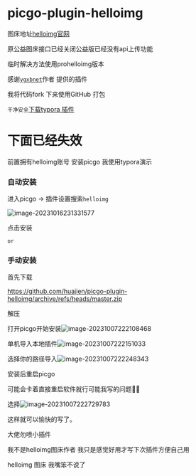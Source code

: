 # picgo-plugin-helloimg
图床地址[helloimg官网](https://helloimg.com/)

原公益图床接口已经关闭公益版已经没有api上传功能

临时解决方法使用prohelloimg版本

感谢[`ygxbnet`](https://github.com/ygxbnet/)作者 提供的插件

我将代码fork 下来使用GitHub 打包

`干净安全`[下载typora 插件](https://github.com/huajien/lsky-upload/releases)


# 下面已经失效 

前置拥有helloimg账号 安装picgo
我使用typora演示

### 自动安装

进入picgo -> 插件设置搜索`helloimg`

![image-20231016231331577](https://vip.helloimg.com/images/2023/10/16/o2EicX.png)

点击安装

`or`

### 手动安装

首先下载

https://github.com/huajien/picgo-plugin-helloimg/archive/refs/heads/master.zip

解压

打开picgo开始安装![image-20231007222108468](https://vip.helloimg.com/images/2023/10/07/obZsqY.png)


单机导入本地插件![image-20231007222151033](https://vip.helloimg.com/images/2023/10/07/obZtW9.png)


选择你的路径导入![image-20231007222248343](https://vip.helloimg.com/images/2023/10/07/obZLPg.png)

安装后重启picgo

可能会卡着直接重启软件就行可能我写的问题🤦‍♂️

选择![image-20231007222729783](https://vip.helloimg.com/images/2023/10/07/obZSHM.png)

这样就可以愉快的写了。

大佬勿喷小插件

我不是helloimg图床作者
我只是感觉好用才写下次插件方便自己用


helloimg 图床
我嘴笨不说了
